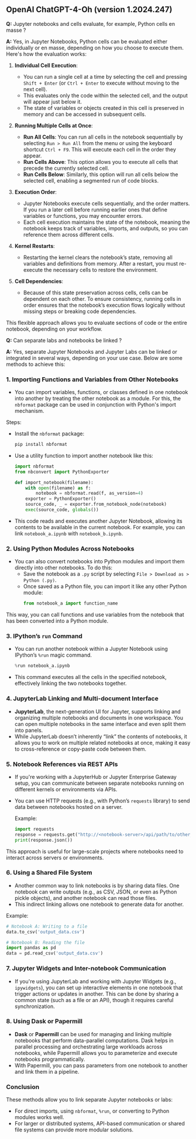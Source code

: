 

## OpenAI ChatGPT-4-Oh (version 1.2024.247)

**Q:** Jupyter notebooks and cells evaluate, for example, Python cells en masse ?

**A:** Yes, in Jupyter Notebooks, Python cells can be evaluated either individually or en masse, depending on how you choose to execute them. Here's how the evaluation works:

1. **Individual Cell Execution**:
   - You can run a single cell at a time by selecting the cell and pressing `Shift + Enter` (or `Ctrl + Enter` to execute without moving to the next cell).
   - This evaluates only the code within the selected cell, and the output will appear just below it.
   - The state of variables or objects created in this cell is preserved in memory and can be accessed in subsequent cells.

2. **Running Multiple Cells at Once**:
   - **Run All Cells**: You can run all cells in the notebook sequentially by selecting `Run > Run All` from the menu or using the keyboard shortcut `Ctrl + F9`. This will execute each cell in the order they appear.
   - **Run Cells Above**: This option allows you to execute all cells that precede the currently selected cell.
   - **Run Cells Below**: Similarly, this option will run all cells below the selected cell, enabling a segmented run of code blocks.

3. **Execution Order**:
   - Jupyter Notebooks execute cells sequentially, and the order matters. If you run a later cell before running earlier ones that define variables or functions, you may encounter errors.
   - Each cell execution maintains the state of the notebook, meaning the notebook keeps track of variables, imports, and outputs, so you can reference them across different cells.

4. **Kernel Restarts**:
   - Restarting the kernel clears the notebook’s state, removing all variables and definitions from memory. After a restart, you must re-execute the necessary cells to restore the environment.

5. **Cell Dependencies**:
   - Because of this state preservation across cells, cells can be dependent on each other. To ensure consistency, running cells in order ensures that the notebook’s execution flows logically without missing steps or breaking code dependencies.

This flexible approach allows you to evaluate sections of code or the entire notebook, depending on your workflow.

**Q:** Can separate labs and notebooks be linked ?

**A:** Yes, separate Jupyter Notebooks and Jupyter Labs can be linked or integrated in several ways, depending on your use case. Below are some methods to achieve this:

### 1. **Importing Functions and Variables from Other Notebooks**
   - You can import variables, functions, or classes defined in one notebook into another by treating the other notebook as a module. For this, the `nbformat` package can be used in conjunction with Python's import mechanism.

   Steps:
   - Install the `nbformat` package:  
     ```bash
     pip install nbformat
     ```
   - Use a utility function to import another notebook like this:
     ```python
     import nbformat
     from nbconvert import PythonExporter

     def import_notebook(filename):
         with open(filename) as f:
             notebook = nbformat.read(f, as_version=4)
         exporter = PythonExporter()
         source_code, _ = exporter.from_notebook_node(notebook)
         exec(source_code, globals())
     ```

   - This code reads and executes another Jupyter Notebook, allowing its contents to be available in the current notebook. For example, you can link `notebook_a.ipynb` with `notebook_b.ipynb`.

### 2. **Using Python Modules Across Notebooks**
   - You can also convert notebooks into Python modules and import them directly into other notebooks. To do this:
     - Save the notebook as a `.py` script by selecting `File > Download as > Python (.py)`.
     - Once saved as a Python file, you can import it like any other Python module:
       ```python
       from notebook_a import function_name
       ```

   This way, you can call functions and use variables from the notebook that has been converted into a Python module.

### 3. **IPython’s `run` Command**
   - You can run another notebook within a Jupyter Notebook using IPython’s `%run` magic command.
     ```python
     %run notebook_a.ipynb
     ```
   - This command executes all the cells in the specified notebook, effectively linking the two notebooks together.

### 4. **JupyterLab Linking and Multi-document Interface**
   - **JupyterLab**, the next-generation UI for Jupyter, supports linking and organizing multiple notebooks and documents in one workspace. You can open multiple notebooks in the same interface and even split them into panels.
   - While JupyterLab doesn’t inherently “link” the contents of notebooks, it allows you to work on multiple related notebooks at once, making it easy to cross-reference or copy-paste code between them.

### 5. **Notebook References via REST APIs**
   - If you're working with a JupyterHub or Jupyter Enterprise Gateway setup, you can communicate between separate notebooks running on different kernels or environments via APIs.
   - You can use HTTP requests (e.g., with Python’s `requests` library) to send data between notebooks hosted on a server.

     Example:
     ```python
     import requests
     response = requests.get("http://<notebook-server>/api/path/to/other_notebook")
     print(response.json())
     ```

   This approach is useful for large-scale projects where notebooks need to interact across servers or environments.

### 6. **Using a Shared File System**
   - Another common way to link notebooks is by sharing data files. One notebook can write outputs (e.g., as CSV, JSON, or even as Python pickle objects), and another notebook can read those files.
   - This indirect linking allows one notebook to generate data for another.

   Example:
   ```python
   # Notebook A: Writing to a file
   data.to_csv('output_data.csv')

   # Notebook B: Reading the file
   import pandas as pd
   data = pd.read_csv('output_data.csv')
   ```

### 7. **Jupyter Widgets and Inter-notebook Communication**
   - If you're using JupyterLab and working with Jupyter Widgets (e.g., `ipywidgets`), you can set up interactive elements in one notebook that trigger actions or updates in another. This can be done by sharing a common state (such as a file or an API), though it requires careful synchronization.

### 8. **Using Dask or Papermill**
   - **Dask** or **Papermill** can be used for managing and linking multiple notebooks that perform data-parallel computations. Dask helps in parallel processing and orchestrating large workloads across notebooks, while Papermill allows you to parameterize and execute notebooks programmatically.
   - With Papermill, you can pass parameters from one notebook to another and link them in a pipeline.

### Conclusion
These methods allow you to link separate Jupyter notebooks or labs:
- For direct imports, using `nbformat`, `%run`, or converting to Python modules works well.
- For larger or distributed systems, API-based communication or shared file systems can provide more modular solutions.
